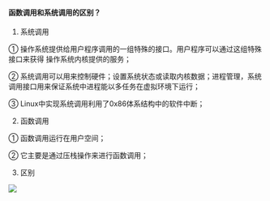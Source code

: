 #### 函数调⽤和系统调⽤的区别？

1) 系统调⽤

① 操作系统提供给⽤户程序调⽤的⼀组特殊的接⼝。⽤户程序可以通过这组特殊接⼝来获得 操作系统内核提供的服务；

② 系统调⽤可以⽤来控制硬件；设置系统状态或读取内核数据；进程管理，系统调用接口⽤来保证系统中进程能以多任务在虚拟环境下运⾏；

③ Linux中实现系统调⽤利⽤了0x86体系结构中的软件中断；

2) 函数调⽤

① 函数调⽤运⾏在⽤户空间；

② 它主要是通过压栈操作来进⾏函数调⽤；

3) 区别

![](https://files.mdnice.com/user/6935/9502ac9a-980c-4fc1-9452-0ec37a7861f5.png)
